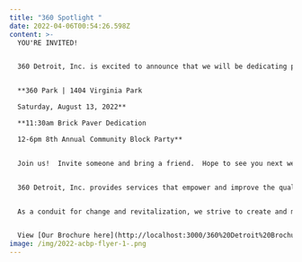 ```yaml
---
title: "360 Spotlight "
date: 2022-04-06T00:54:26.598Z
content: >-
  YOU'RE INVITED!


  360 Detroit, Inc. is excited to announce that we will be dedicating pavers before this year's community block party!  We will be remembering and honoring loved ones with the installation of personalized pavers.  


  **360 Park | 1404 Virginia Park 

  Saturday, August 13, 2022** 

  **11:30am Brick Paver Dedication

  12-6pm 8th Annual Community Block Party**


  Join us!  Invite someone and bring a friend.  Hope to see you next week.  Check out our Facebook page for highlights.


  360 Detroit, Inc. provides services that empower and improve the quality of life for individuals and families. We are dedicated to assisting people in becoming self-sufficient, anchored, stabilized and well-rounded community members.


  As a conduit for change and revitalization, we strive to create and maintain viable, safe communities within Detroit.


  View [Our Brochure here](http://localhost:3000/360%20Detroit%20Brochure.pdf)!
image: /img/2022-acbp-flyer-1-.png
---
```

